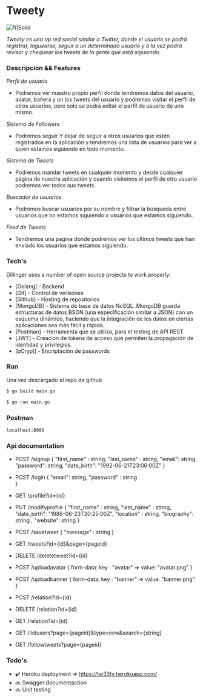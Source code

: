 # Tweety

![N|Solid](https://encrypted-tbn0.gstatic.com/images?q=tbn:ANd9GcSV4Paq-ddrzOLM119LMfJTnkccjODj2k7RWw&usqp=CAU)


*Tweety es una ap red social similar a Twitter, donde el usuario se podrá registrar, loguearse, seguir a un determinado usuario y a la vez podrá revisar y chequear los tweets de la gente que está siguiendo.*

### Descripción && Features

*Perfil de usuario*

- Podremos ver nuestro propio perfil donde tendremos datos del usuario, avatar, bañera y un los tweets del usuario y podremos visitar el perfil de otros usuarios, pero solo se podrá editar el perfil de usuario de uno mismo.

*Sistema de Followers*

- Podremos seguir Y dejar de seguir a otros usuarios que estén registrados en la aplicación y tendremos una lista de usuarios para ver a quien estamos siguiendo en todo momento.

*Sistema de Tweets*

- Podremos mandar tweets en cualquier momento y desde cualquier página de nuestra aplicación y cuando visitemos el perfil de otro usuario podremos ver todos sus tweets.

*Buscador de usuarios*

- Podremos buscar usuarios por su nombre y filtrar la búsqueda entre usuarios que no estamos siguiendo o usuarios que estamos siguiendo.

*Feed de Tweets*

- Tendremos una pagina donde podremos ver los últimos tweets que han enviado los usuarios que estamos siguiendo.

### Tech's

Dillinger uses a number of open source projects to work properly:

* [Golang] - Backend
* [Git]  -  Control de versiones
* [Github] - Hosting de repositorios
* [MongoDB] -  Sistema de base de datos NoSQL. MongoDB guarda estructuras de datos BSON (una especificación similar a JSON) con un esquema dinámico, haciendo que la integración de los datos en ciertas aplicaciones sea más fácil y rápida.
* [Postman] -  Herramienta que se utiliza, para el testing de API REST.
* [JWT] - Creación de tokens de acceso que permiten la propagación de identidad y privilegios.
* [bCrypt] -  Encriptación de  passwords

### Run

Una vez descargado el repo de github

```sh
$ go build main.go
```

```sh
$ go run main.go
```

### Postman

```sh
localhost:8080
```
### Api documentation

- POST /signup
{
    "first_name" : string,
    "last_name" : string,
    "email": string,
    "password": string,
    "date_birth": "1992-06-21T23:06:00Z"
}

- POST /login
{
    "email": string,
    "password" : string   
}

- GET /profile?id={id}

- PUT /modifyprofile
{
    "first_name" : string,
    "last_name" : string,
    "date_birth": "1986-06-23T20:25:00Z",
    "location" : string,
    "biography": string ,
    "website": string
}

- POST /savetweet 
{
    "message" : string
}

- GET /tweets?id={id}&page={pageid}

- DELETE /deletetweet?id={id}

- POST /uploadavatar
{ 
  form-data:
  key : "avatar" => value: "avatar.png"
}

- POST /uploadbanner
{ 
  form-data:
  key : "banner" => value: "banner.png"
}
- POST /relation?id={id}

- DELETE /relation?id={id}

- GET /relation?id={id}

- GET /listusers?page={pageid}&type=new&search={string}

- GET /followtweets?page={pageid}

### Todo's

- :heavy_check_mark: Heroku deployment  => https://tw33ty.herokuapp.com/
- :soon: Swagger documentaction
- :soon: Unit testing


#
